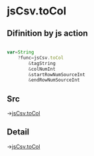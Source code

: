# jsCsv.toCol

## Difinition by js action

```js.js

var=String
	?func=jsCsv.toCol
		&tagString
		&colNumInt
		&startRowNumSourceInt
		&endRowNumSourceInt
```

## Src

->[jsCsv.toCol](https://github.com/puutaro/CommandClick/blob/master/app/src/main/java/com/puutaro/commandclick/fragment_lib/terminal_fragment/js_interface/JsCsv.kt#L259)

## Detail

->[jsCsv.toCol](https://github.com/puutaro/CommandClick/blob/master/md/developer/js_interface/details/JsCsv/toCol.md)
